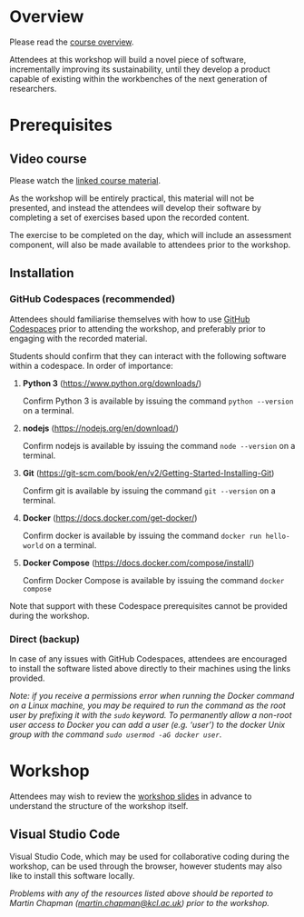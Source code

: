 # Overview

Please read the [course
overview](https://github.com/martinteaching/sustainability#overview).

Attendees at this workshop will build a novel piece of software,
incrementally improving its sustainability, until they develop a product
capable of existing within the workbenches of the next generation of
researchers.

# Prerequisites

## Video course

Please watch the [linked course
material](https://github.com/martinteaching/sustainability#material).

As the workshop will be entirely practical, this material will not be
presented, and instead the attendees will develop their software by
completing a set of exercises based upon the recorded content.

The exercise to be completed on the day, which will include an
assessment component, will also be made available to attendees prior to
the workshop.

## Installation

### GitHub Codespaces (recommended)

Attendees should familiarise themselves with how to use [GitHub
Codespaces](https://github.com/codespaces) prior to attending the
workshop, and preferably prior to engaging with the recorded material.

Students should confirm that they can interact with the following
software within a codespace. In order of importance:

1.  **Python 3** (<https://www.python.org/downloads/>)

    Confirm Python 3 is available by issuing the command
    `python --version` on a terminal.

2.  **nodejs** (<https://nodejs.org/en/download/>)

    Confirm nodejs is available by issuing the command `node --version`
    on a terminal.

3.  **Git**
    (<https://git-scm.com/book/en/v2/Getting-Started-Installing-Git>)

    Confirm git is available by issuing the command `git --version` on a
    terminal.

4.  **Docker** (<https://docs.docker.com/get-docker/>)

    Confirm docker is available by issuing the command
    `docker run hello-world` on a terminal.

5.  **Docker Compose** (<https://docs.docker.com/compose/install/>)

    Confirm Docker Compose is available by issuing the command
    `docker compose`

Note that support with these Codespace prerequisites cannot be provided
during the workshop.

### Direct (backup)

In case of any issues with GitHub Codespaces, attendees are encouraged
to install the software listed above directly to their machines using
the links provided.

*Note: if you receive a permissions error when running the Docker
command on a Linux machine, you may be required to run the command as
the root user by prefixing it with the `sudo` keyword. To permanently
allow a non-root user access to Docker you can add a user (e.g. ‘user’)
to the docker Unix group with the command
`sudo usermod -aG docker user`.*

# Workshop

Attendees may wish to review the [workshop
slides](https://github.com/martinteaching/sustainability/blob/master/workshops/kcl/2025/workshop-slides.md)
in advance to understand the structure of the workshop itself.

## Visual Studio Code

Visual Studio Code, which may be used for collaborative coding during
the workshop, can be used through the browser, however students may also
like to install this software locally.

*Problems with any of the resources listed above should be reported to
Martin Chapman (martin.chapman@kcl.ac.uk) prior to the workshop.*
